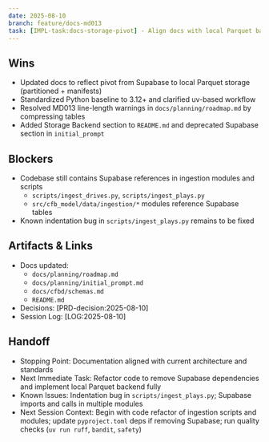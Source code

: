 ```yaml
---
date: 2025-08-10
branch: feature/docs-md013
task: [IMPL-task:docs-storage-pivot] - Align docs with local Parquet backend, Python 3.12+, fix MD013
---
```


## Wins

- Updated docs to reflect pivot from Supabase to local Parquet storage (partitioned + manifests)
- Standardized Python baseline to 3.12+ and clarified uv-based workflow
- Resolved MD013 line-length warnings in `docs/planning/roadmap.md` by compressing tables
- Added Storage Backend section to `README.md` and deprecated Supabase section in `initial_prompt`

## Blockers

- Codebase still contains Supabase references in ingestion modules and scripts
  - `scripts/ingest_drives.py`, `scripts/ingest_plays.py`
  - `src/cfb_model/data/ingestion/*` modules reference Supabase tables
- Known indentation bug in `scripts/ingest_plays.py` remains to be fixed

## Artifacts & Links

- Docs updated:
  - `docs/planning/roadmap.md`
  - `docs/planning/initial_prompt.md`
  - `docs/cfbd/schemas.md`
  - `README.md`
- Decisions: [PRD-decision:2025-08-10]
- Session Log: [LOG:2025-08-10]

## Handoff

- Stopping Point: Documentation aligned with current architecture and standards
- Next Immediate Task: Refactor code to remove Supabase dependencies and implement local Parquet
  backend fully
- Known Issues: Indentation bug in `scripts/ingest_plays.py`; Supabase imports and calls in multiple
   modules
- Next Session Context: Begin with code refactor of ingestion scripts and modules; update
  `pyproject.toml` deps if removing Supabase; run quality checks (`uv run ruff`, `bandit`, `safety`)
